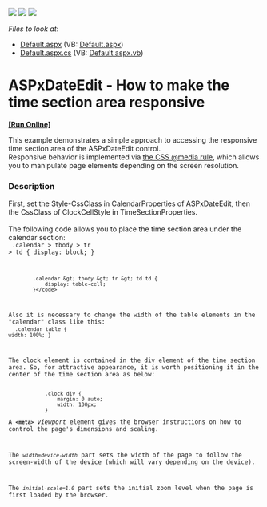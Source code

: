 <!-- default badges list -->
![](https://img.shields.io/endpoint?url=https://codecentral.devexpress.com/api/v1/VersionRange/128530760/17.1.3%2B)
[![](https://img.shields.io/badge/Open_in_DevExpress_Support_Center-FF7200?style=flat-square&logo=DevExpress&logoColor=white)](https://supportcenter.devexpress.com/ticket/details/T545694)
[![](https://img.shields.io/badge/📖_How_to_use_DevExpress_Examples-e9f6fc?style=flat-square)](https://docs.devexpress.com/GeneralInformation/403183)
<!-- default badges end -->
<!-- default file list -->
*Files to look at*:

* [Default.aspx](./CS/Default.aspx) (VB: [Default.aspx](./VB/Default.aspx))
* [Default.aspx.cs](./CS/Default.aspx.cs) (VB: [Default.aspx.vb](./VB/Default.aspx.vb))
<!-- default file list end -->
# ASPxDateEdit - How to make the time section area responsive
<!-- run online -->
**[[Run Online]](https://codecentral.devexpress.com/t545694/)**
<!-- run online end -->


<p>This example demonstrates a simple approach to accessing the responsive time section area of the ASPxDateEdit control.<br>Responsive behavior is implemented via <a href="https://www.w3schools.com/cssref/css3_pr_mediaquery.asp">the CSS @media rule</a>, which allows you to manipulate page elements depending on the screen resolution.</p>


<h3>Description</h3>

First, set the&nbsp;Style-CssClass in&nbsp;CalendarProperties of ASPxDateEdit, then the&nbsp;CssClass of&nbsp;ClockCellStyle in&nbsp;TimeSectionProperties.<br><br>The following code allows you to place the time section area under the calendar section:<br>
<code lang="css">            .calendar &gt; tbody &gt; tr &gt; td {
                display: block;
            }

            .calendar &gt; tbody &gt; tr &gt; td td {
                display: table-cell;
            }</code>
Also it is necessary to change the&nbsp;width of the table elements in the "calendar" class&nbsp;like this:<br>
<code lang="css">            .calendar table {
                width: 100%;
            }</code>
<p>The clock element is contained in the div element of the time section area. So, for attractive appearance, it is worth positioning it in the center of the time section area as below:</p>
<code lang="css">            .clock div {
                margin: 0 auto;
                width: 100px;
            }</code>
<p>A&nbsp;<strong><code>&lt;meta&gt;</code></strong>&nbsp;<em>viewport</em>&nbsp;element gives the browser instructions on how to control the page's dimensions and scaling.</p>
<p>The<em>&nbsp;<code>width=device-width</code></em>&nbsp;part sets the width of the page to follow the screen-width of the device (which will vary depending on the device).</p>
<p>The&nbsp;<em><code>initial-scale=1.0</code></em>&nbsp;part sets the initial zoom level when the page is first loaded by the browser.</p>

<br/>


